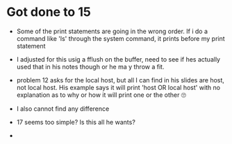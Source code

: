 # Got done to 15
 - Some of the print statements are going in the wrong order. If i do a command like 'ls' through the system command, it prints before my print statement
- I adjusted for this usig a fflush on the buffer, need to see if hes actually used that in his notes though or he ma y throw a fit.
  
 - problem 12 asks for the local host, but all I can find in his slides are host, not local host. His example says it will print 'host OR local host' with no
   explanation as to why or how it will print one or the other :roll_eyes:
 - I also cannot find any difference

- 17 seems too simple? Is this all he wants?

-
